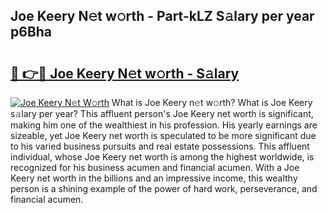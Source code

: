 ## Joe Keery N𝚎t w𝚘rth - Part-kLZ S𝚊lary per year p6Bha

# <h2><a href="http://gc1l1b.nevu.top/?p=Joe+Keery">🔗 👉🔴 Joe Keery N𝚎t w𝚘rth - S𝚊lary</a></h2>

[![Joe Keery N𝚎t W𝚘rth](https://i.imgur.com/Oavwk0R.jpeg)](http://gc1l1b.nevu.top/?p=Joe+Keery)
What is Joe Keery n𝚎t w𝚘rth? What is Joe Keery s𝚊lary per year?
This affluent person's Joe Keery net worth is significant, making him one of the wealthiest in his profession. His yearly earnings are sizeable, yet Joe Keery net worth is speculated to be more significant due to his varied business pursuits and real estate possessions. This affluent individual, whose Joe Keery net worth is among the highest worldwide, is recognized for his business acumen and financial acumen. With a Joe Keery net worth in the billions and an impressive income, this wealthy person is a shining example of the power of hard work, perseverance, and financial acumen.
